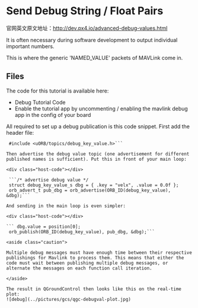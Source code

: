 # Send Debug String / Float Pairs

官网英文原文地址：http://dev.px4.io/advanced-debug-values.html

It is often necessary during software development to output individual important numbers.

This is where the generic 'NAMED_VALUE' packets of MAVLink come in.

## Files

The code for this tutorial is available here:

- Debug Tutorial Code
- Enable the tutorial app by uncommenting / enabling the mavlink debug app in the config of your board

All required to set up a debug publication is this code snippet. First add the header file:

<div class="host-code"></div>

   ``` #include <uORB/uORB.h>
    #include <uORB/topics/debug_key_value.h>```

Then advertise the debug value topic (one advertisement for different published names is sufficient). Put this in front of your main loop:

<div class="host-code"></div>

    ```/* advertise debug value */
    struct debug_key_value_s dbg = { .key = "velx", .value = 0.0f };
    orb_advert_t pub_dbg = orb_advertise(ORB_ID(debug_key_value), &dbg);```

And sending in the main loop is even simpler:

<div class="host-code"></div>

   ``` dbg.value = position[0];
    orb_publish(ORB_ID(debug_key_value), pub_dbg, &dbg);```

<aside class="caution">

Multiple debug messages must have enough time between their respective publishings for Mavlink to process them. This means that either the code must wait between publishing multiple debug messages, or alternate the messages on each function call iteration.

</aside>

The result in QGroundControl then looks like this on the real-time plot:
![debug](../pictures/gcs/qgc-debugval-plot.jpg)